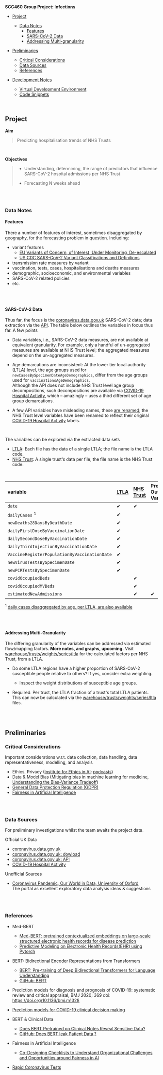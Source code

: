 
<br>

**SCC460 Group Project: Infections**

* [Project](#project)
  * [Data Notes](#data-notes)
    * [Features](#features)
    * [SARS-CoV-2 Data](#sars-cov-2-data)
    * [Addressing Multi-granularity](#addressing-multi-granularity)
  
* [Preliminaries](#preliminaries)
  * [Critical Considerations](#critical-considerations)
  * [Data Sources](#data-sources)
  * [References](#references)
  
* [Development Notes](development/README.md#development-notes)
  * [Virtual Development Environment](development/README.md#virtual-development-environment)
  * [Code Snippets](development/README.md#code-snippets)


<br>

## Project

**Aim**
> Predicting hospitalisation trends of NHS Trusts

<br>

**Objectives**
> * Understanding, determining, the range of predictors that influence SARS-CoV-2 hospital admissions per NHS Trust
> 
> * Forecasting N weeks ahead

<br>
<br>

### Data Notes

#### Features

There a number of features of interest, sometimes disaggregated by geography, for the forecasting problem in question.  Including:

* variant features
  * [EU Variants of Concern, of Interest, Under Monitoring, De-escalated](https://www.ecdc.europa.eu/en/covid-19/variants-concern)<br>
  * [US CDC SARS-CoV-2 Variant Classifications and Definitions](https://www.cdc.gov/coronavirus/2019-ncov/variants/variant-info.html)
* transmission rate measures by variant
* vaccination, tests, cases, hospitalisations and deaths measures
* demographic, socioeconomic, and environmental variables
* SARS-CoV-2 related policies
* etc.

<br>
<br>

#### SARS-CoV-2 Data

Thus far, the focus is the [coronavirus.data.gov.uk](https://coronavirus.data.gov.uk) SARS-CoV-2 data; data extraction via 
the [API](https://coronavirus.data.gov.uk/details/developers-guide/main-api).  The table below outlines the variables 
in focus thus far.  A few points

* Data variables, i.e., SARS-CoV-2 data measures, are not available at equivalent granularity.  For example, only a
  handful of un-aggregated measures are available at NHS Trust level; the aggregated measures depend on the un-aggregated measures.

* Age demarcations are inconsistent: At the lower tier local authority (LTLA) level, the age groups used for  
  ``newCasesBySpecimenDateAgeDemographics``, differ from the age groups used for ``vaccinationsAgeDemographics``.  
  Although the API does not include NHS Trust level age group decompositions, such decompositions are available
  via [COVID-19 Hospital Activity](https://www.england.nhs.uk/statistics/statistical-work-areas/covid-19-hospital-activity/),
  which – amazingly – uses a third different set of age group demarcations.
  
* A few API variables have misleading names, these [are renamed](https://github.com/premodelling/infections/blob/develop/config.py); the NHS Trust level 
  variables have been renamed to reflect their original 
  [COVID-19 Hospital Activity](https://www.england.nhs.uk/statistics/statistical-work-areas/covid-19-hospital-activity/) 
  labels.
  
<br>

The variables can be explored via the extracted data sets
* [LTLA](./warehouse/virus/ltla/measures): Each file has the data of a single LTLA; the file name is the LTLA code.
* [NHS Trust](./warehouse/virus/trusts/measures): A single trust's data per file; the file name is the NHS Trust code. 

<br>

variable | [LTLA](./warehouse/virus/ltla/measures) | [NHS Trust](./warehouse/virus/trusts/measures) | Prospective<br>Outcome<br>Variable
 :--- | :--- | :--- | :---
``date`` | &#10004; | &#10004; |
``dailyCases`` <sup>1</sup> | &#10004; | |
``newDeaths28DaysByDeathDate`` | &#10004; | |
``dailyFirstDoseByVaccinationDate`` | &#10004; | |
``dailySecondDoseByVaccinationDate`` | &#10004; | |
``dailyThirdInjectionByVaccinationDate`` | &#10004; | |
``VaccineRegisterPopulationByVaccinationDate`` | &#10004; | |
``newVirusTestsBySpecimenDate`` | &#10004; | |
``newPCRTestsBySpecimenDate`` | &#10004; | |
``covidOccupiedBeds`` | | &#10004; | 
``covidOccupiedMVBeds`` | | &#10004; |
``estimatedNewAdmissions`` | | &#10004; | &#10004;

<sup>1</sup> [daily cases disaggregated by age, per LTLA, are also available](./warehouse/virus/ltla/demographic/cases) 

<br>
<br>

#### Addressing Multi-Granularity

The differing granularity of the variables can be addressed via estimated flow/mapping factors.  **More notes, and graphs, upcoming.**  Visit 
[warehouse/trusts/weights/series/ltla](./warehouse/trusts/weights/series/ltla) for the calculated factors per NHS Trust, from a LTLA.

* Do some LTLA regions have a higher proportion of SARS-CoV-2 susceptible people relative to others?  If yes, 
  consider extra weighting.
  * Inspect the weight distributions of susceptible age groups.
  
* Required: Per trust, the LTLA fraction of a trust's total LTLA patients.  This can now be calculated via 
  the [warehouse/trusts/weights/series/ltla](./warehouse/trusts/weights/series/ltla) files.


<br>
<br>


## Preliminaries


### Critical Considerations

Important considerations w.r.t. data collection, data handling, data representativeness, modelling, and analysis

* Ethics, Privacy ([Institute for Ethics in AI](https://www.oxford-aiethics.ox.ac.uk): [podcasts](https://podcasts.ox.ac.uk/series/ethics-ai))
* Data & Model Bias ([Mitigating bias in machine learning for medicine](https://www.nature.com/articles/s43856-021-00028-w), 
  [Understanding the Bias-Variance Tradeoff](https://scott.fortmann-roe.com/docs/BiasVariance.html))
* [General Data Protection Regulation (GDPR)](https://gdpr-info.eu)
* [Fairness in Artificial Intelligence](https://dl.acm.org/doi/10.1145/3313831.3376445)

<br>
<br>

### Data Sources

For preliminary investigations whilst the team awaits the project data.

Official UK Data
* [coronavirus.data.gov.uk](https://coronavirus.data.gov.uk)
* [coronavirus.data.gov.uk: dowload](https://coronavirus.data.gov.uk/details/download)
* [coronavirus.data.gov.uk: API](https://coronavirus.data.gov.uk/details/developers-guide/main-api)
* [COVID-19 Hospital Activity](https://www.england.nhs.uk/statistics/statistical-work-areas/covid-19-hospital-activity/)

Unofficial Sources
* [Coronavirus Pandemic, Our World in Data, University of Oxford](https://ourworldindata.org/coronavirus)<br>The portal as excellent exploratory data analysis ideas & suggestions

<br>
<br>

### References

* Med-BERT
  * [Med-BERT: pretrained contextualized embeddings on large-scale structured electronic health records for disease prediction](https://www.nature.com/articles/s41746-021-00455-y)
  * [Predictive Modeling on Electronic Health Records(EHR) using Pytorch](https://github.com/ZhiGroup/pytorch_ehr)

* BERT: Bidirectional Encoder Representations from Transformers
  * [BERT: Pre-training of Deep Bidirectional Transformers for Language Understanding](https://arxiv.org/abs/1810.04805)
  * [GitHub: BERT](https://github.com/google-research/bert)
  
* Prediction models for diagnosis and prognosis of COVID-19: systematic review and critical appraisal, BMJ 2020; 369
  doi: https://doi.org/10.1136/bmj.m1328

* [Prediction models for COVID-19 clinical decision making](https://www.thelancet.com/journals/landig/article/PIIS2589-7500(20)30226-0/fulltext) 

* BERT & Clinical Data
  * [Does BERT Pretrained on Clinical Notes Reveal Sensitive Data?](https://aclanthology.org/2021.naacl-main.73.pdf)
  * [GitHub: Does BERT leak Patient Data ?](https://github.com/elehman16/exposing_patient_data_release)

* Fairness in Artificial Intelligence
  * [Co-Designing Checklists to Understand Organizational Challenges and Opportunities around Fairness in AI](https://dl.acm.org/doi/10.1145/3313831.3376445)
  
* [Rapid Coronavirus Tests](https://www.gov.uk/government/news/roll-out-of-2-new-rapid-coronavirus-tests-ahead-of-winter)


<br>
<br>
<br>
<br>

<br>
<br>
<br>
<br>


